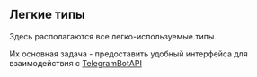 ## Легкие типы

Здесь располагаются все легко-используемые типы.

Их основная задача - предоставить удобный интерфейса для взаимодействия с [TelegramBotAPI](https://core.telegram.org/bots/api) 

